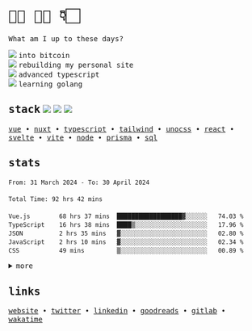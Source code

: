 <h1 align="left">
   <samp>👋🏻 🫵🏻 👇🏻</samp>
</h1>

<p align="left">
  <samp>What am I up to these days?</samp>
</p>

<div align="left"> 
<div>
   <img src="https://api.iconify.design/fluent-mdl2:radio-bullet.svg?color=%2300DC82" height="12" />
   <samp> into bitcoin </samp>
 </div>
<div>
   <img src="https://api.iconify.design/fluent-mdl2:radio-bullet.svg?color=%2300DC82" height="12" />
   <samp>rebuilding my personal site</samp>
 </div>
<div>
   <img src="https://api.iconify.design/fluent-mdl2:radio-bullet.svg?color=%2300DC82" height="12" />
   <samp>advanced typescript</samp>
 </div>
<div>
   <img src="https://api.iconify.design/fluent-mdl2:radio-bullet.svg?color=%2300DC82" height="12" />
   <samp>learning golang</samp>
 </div>
</div>

<h2 align="left">
  <samp>stack</samp>
  <img src="https://api.iconify.design/logos:vue.svg" height="20" />
  <img src="https://api.iconify.design/logos:nuxt-icon.svg" height="20" />
  <img src="https://api.iconify.design/logos:typescript-icon.svg" height="20" />
</h2>

<p align="left">
  <samp>
    <a href="https://vuejs.org">vue</a> •
    <a href="https://nuxt.com">nuxt</a> •
    <a href="https://www.typescriptlang.org/">typescript</a> •
    <a href="https://tailwindcss.com/">tailwind</a> •
    <a href="https://unocss.dev/">unocss</a> •
    <a href="https://react.dev/">react</a> •
    <a href="https://svelte.dev/">svelte</a> •
    <a href="https://vitejs.dev/">vite</a> •
    <a href="https://nodejs.dev/en/">node</a> •
    <a href="https://www.prisma.io/">prisma</a> •
    <a href="https://www.postgresql.org/">sql</a>
  </samp>
</p>

<h2 align="left">
  <samp>stats</samp>
</h2>

<div>

<!--### 📊 Weekly development breakdown-->
<!--START_SECTION:waka-->

```txt
From: 31 March 2024 - To: 30 April 2024

Total Time: 92 hrs 42 mins

Vue.js        68 hrs 37 mins  ██████████████████▓░░░░░░   74.03 %
TypeScript    16 hrs 38 mins  ████▒░░░░░░░░░░░░░░░░░░░░   17.96 %
JSON          2 hrs 35 mins   ▓░░░░░░░░░░░░░░░░░░░░░░░░   02.80 %
JavaScript    2 hrs 10 mins   ▓░░░░░░░░░░░░░░░░░░░░░░░░   02.34 %
CSS           49 mins         ▒░░░░░░░░░░░░░░░░░░░░░░░░   00.89 %
```

<!--END_SECTION:waka-->

<details>
 <summary align="left">
    <samp>more</samp>
  </summary>
  <div align="left">
    
![metrics](/github-metrics.svg)
 
  <p>
    <samp>not including organizations</samp>🤷🏻☝🏻
  </p>
</div>
</details>


<h2 align="left">
  <samp>links</samp>
</h2>

<p align="left">
  <samp>
    <a href="https://matijao.com">website</a> •
    <a href="https://twitter.com/matijaoe">twitter</a> •
    <a href="https://www.linkedin.com/in/matijao/">linkedin</a> •
    <a href="https://www.goodreads.com/matijao">goodreads</a> •
    <a href="https://gitlab.com/matijao">gitlab</a> •
    <a href="https://wakatime.com/@matijao">wakatime</a>
  </samp>
</p>
